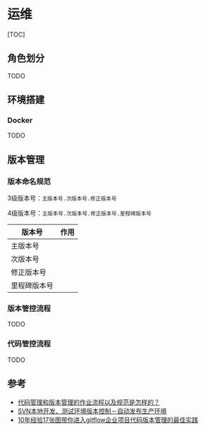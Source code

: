 # 运维

[TOC]



## 角色划分

TODO



## 环境搭建

### Docker

TODO



## 版本管理

### 版本命名规范

3级版本号：`主版本号.次版本号.修正版本号`

4级版本号：`主版本号.次版本号.修正版本号.里程碑版本号`

| 版本号       | 作用 |
| ------------ | ---- |
| 主版本号     |      |
| 次版本号     |      |
| 修正版本号   |      |
| 里程碑版本号 |      |

### 版本管控流程

TODO

### 代码管控流程

TODO



## 参考

- [代码管理和版本管理的作业流程以及规范是怎样的？](https://zhuanlan.zhihu.com/p/76205842)
- [SVN本地开发、测试环境版本控制－自动发布生产环境](https://www.open-open.com/lib/view/open1376871583553.html)
- [10年经验17张图带你进入gitflow企业项目代码版本管理的最佳实践](https://segmentfault.com/a/1190000037508246)
